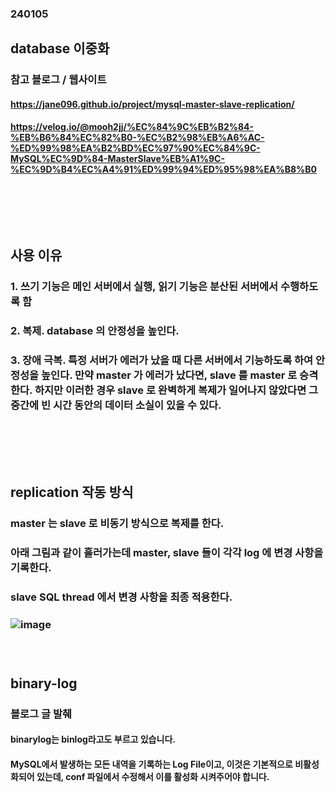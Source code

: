 ### 240105
## database 이중화
### 참고 블로그 / 웹사이트
#### https://jane096.github.io/project/mysql-master-slave-replication/
#### https://velog.io/@mooh2jj/%EC%84%9C%EB%B2%84-%EB%B6%84%EC%82%B0-%EC%B2%98%EB%A6%AC-%ED%99%98%EA%B2%BD%EC%97%90%EC%84%9C-MySQL%EC%9D%84-MasterSlave%EB%A1%9C-%EC%9D%B4%EC%A4%91%ED%99%94%ED%95%98%EA%B8%B0
### <br/><br/><br/>

## 사용 이유
### 1. 쓰기 기능은 메인 서버에서 실행, 읽기 기능은 분산된 서버에서 수행하도록 함
### 2. 복제. database 의 안정성을 높인다.
### 3. 장애 극복. 특정 서버가 에러가 났을 때 다른 서버에서 기능하도록 하여 안정성을 높인다. 만약 master 가 에러가 났다면, slave 를 master 로 승격한다. 하지만 이러한 경우 slave 로 완벽하게 복제가 일어나지 않았다면 그 중간에 빈 시간 동안의 데이터 소실이 있을 수 있다.
### <br/><br/><br/>

## replication 작동 방식
### master 는 slave 로 비동기 방식으로 복제를 한다.
### 아래 그림과 같이 흘러가는데 master, slave 들이 각각 log 에 변경 사항을 기록한다.
### slave SQL thread 에서 변경 사항을 최종 적용한다.
### ![image](https://github.com/Shin-jongwhan/mysql_and_sql/assets/62974484/9de59d7e-aaf4-4af7-b11e-5f75231c699a)
### <br/>

## binary-log
### 블로그 글 발췌
#### binarylog는 binlog라고도 부르고 있습니다.
#### MySQL에서 발생하는 모든 내역을 기록하는 Log File이고, 이것은 기본적으로 비활성화되어 있는데, conf 파일에서 수정해서 이를 활성화 시켜주어야 합니다.
##
